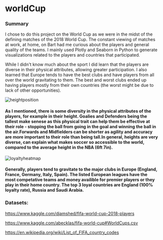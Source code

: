 # worldCup

### Summary
I chose to do this project on the World Cup as we were in the midst of the defining matches of the 2018 World Cup. The constant viewing of matches at work, at home, on Bart had me curious about the players and general quality of the teams. I mainly used Plotly and Seaborn in Python to generate visualizations related to the players and countries that participated.

 While I didn't know much about the sport I did learn that the players are diverse in their physical attributes, allowing greater participation. I also learned that Europe tends to have the best clubs and have players from all over the world gravitating to them. The best and worst clubs ended up having players mostly from their own countries (the worst might be due to lack of other opportunities).

![heightposition](https://user-images.githubusercontent.com/40477918/43031286-948fc128-8c53-11e8-8cfe-56eaa8b3dcec.png)
#### As I mentioned, there is some diversity in the physical attributes of the players, for example in their height. Goalies and Defenders being the tallest make senese as this physical trait can help them be effective at their role - stopping the ball from going in the goal and winning the ball in the air.Forwards and Midfielders can be shorter as agility and accuracy are more important to their role than being tall.In general, heights are very diverse, can explain what makes soccer so accessible to the world, compared to the average height in the NBA (6ft 7in).

![loyaltyheatmap](https://user-images.githubusercontent.com/40477918/43031301-ec2f9872-8c53-11e8-8169-6dbb34a12aae.png)
#### Generally, players tend to gravitate to the major clubs in Europe (England, France, Germany, Italy, Spain). The listed European leagues have the most competative teams and money availible for premier players or they play in their home country. The top 3 loyal countries are England (100% loyalty rate), Russia and Saudi Arabia.

### Datasets:

https://www.kaggle.com/djamshed/fifa-world-cup-2018-players

https://www.kaggle.com/abecklas/fifa-world-cup#WorldCups.csv

https://en.wikipedia.org/wiki/List_of_FIFA_country_codes

